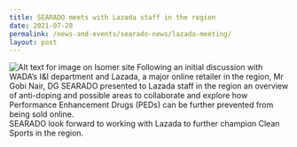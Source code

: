 ```yaml
---
title: SEARADO meets with Lazada staff in the region
date: 2021-07-28
permalink: /news-and-events/searado-news/lazada-meeting/
layout: post
---
```


![Alt text for image on Isomer site](/images/2021-07-28.png)
Following an initial discussion with WADA’s I&I department and Lazada, a major online retailer in the region, Mr Gobi Nair, DG SEARADO presented to Lazada staff in the region an overview of anti-doping and possible areas to collaborate and explore how Performance Enhancement Drugs (PEDs) can be further prevented from being sold online. <br>SEARADO look forward to working with Lazada to further champion Clean Sports in the region.